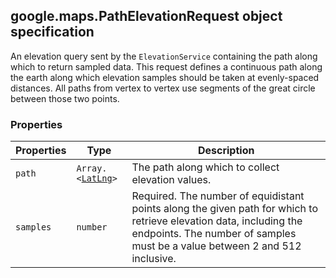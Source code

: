 <h2 id="PathElevationRequest">
google.maps.PathElevationRequest
object specification
</h2><p>An elevation query sent by the <code>ElevationService</code> containing the path along which to return sampled data. This request defines a continuous path along the earth along which elevation samples should be taken at evenly-spaced distances. All paths from vertex to vertex use segments of the great circle between those two points.</p><h3>Properties</h3><table summary="interface PathElevationRequest - Properties" width="100%">
<thead>
<tr><th>Properties</th>
<th>Type</th>
<th>Description</th>
</tr></thead>
<tbody>
<tr>
<td><code>path</code></td>
<td><code>Array.&lt;<a href="https://github.com/amenadiel/google-maps-documentation/blob/master/docs/google.maps.LatLng.md">LatLng</a>&gt;</code></td>
<td>The path along which to collect elevation values.</td>
</tr>
<tr>
<td><code>samples</code></td>
<td><code>number</code></td>
<td>Required. The number of equidistant points along the given path for which to retrieve elevation data, including the endpoints. The number of samples must be a value between 2 and 512 inclusive.</td>
</tr>
</tbody>
</table>